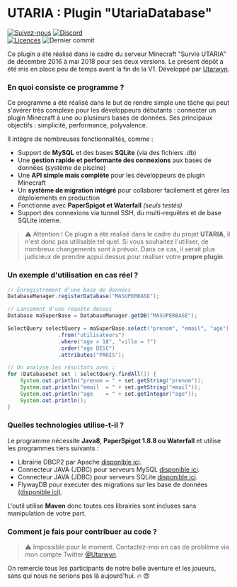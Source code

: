 # UTARIA : Plugin "UtariaDatabase"

[![Suivez-nous](https://img.shields.io/twitter/follow/Utaria_FR.svg?style=social&label=Suivez-nous%20sur%20Twitter)](https://twitter.com/Utaria_FR)
[![Discord](https://img.shields.io/discord/220472433344380928.svg)](https://discord.gg/UNgPrPk) \
[![Licences](https://img.shields.io/badge/Licenses-CC%20BY--SA%203.0%20&%20MIT-green.svg)](https://github.com/Utaria/UtariaDatabase/blob/master/LICENSE.md)
![Dernier commit](https://img.shields.io/github/last-commit/utaria/utariadatabase.svg)

Ce plugin a été réalisé dans le cadre du serveur Minecraft "Survie UTARIA" de décembre 2016 à mai 2018 pour ses deux versions.
Le présent dépôt a été mis en place peu de temps avant la fin de la V1.
Développé par [Utarwyn](https://github.com/utarwyn). 


### En quoi consiste ce programme ?

Ce programme a été réalisé dans le but de rendre simple une tâche qui peut s'avérer très complexe pour les développeurs débutants : connecter un plugin Minecraft à une ou plusieurs bases de données.
Ses principaux objectifs : simplicité, performance, polyvalence.

Il intègre de nombreuses fonctionnalités, comme :
* Support de **MySQL** et des bases **SQLite** (via des fichiers .db)
* Une **gestion rapide et performante des connexions** aux bases de données (système de piscine)
* Une **API simple mais complète** pour les développeurs de plugin Minecraft
* Un **système de migration intégré** pour collaborer facilement et gérer les déploiements en production
* Fonctionne avec **PaperSpigot et Waterfall** *(seuls testés)*
* Support des connexions via tunnel SSH, du multi-requêtes et de base SQLite interne.

> :warning: Attention ! Ce plugin a été réalisé dans le cadre du projet **UTARIA**, il n'est donc pas utilisable tel quel. Si vous souhaitez l'utiliser, de nombreux changements sont à prévoir. Dans ce cas, il serait plus judicieux de prendre appui dessus pour réaliser votre **propre plugin**.

### Un exemple d'utilisation en cas réel ?

```JAVA
// Enregistrement d'une base de données
DatabaseManager.registerDatabase("MASUPERBASE");

// Lancement d'une requête dessus
Database maSuperBase = DatabaseManager.getDB("MASUPERBASE");

SelectQuery selectQuery = maSuperBase.select("prenom", "email", "age")
				.from("utilisateurs")
				.where("age > 18", "ville = ?")
				.order("age DESC")
				.attributes("PARIS");

// On analyse les résultats avec :
for (DatabaseSet set : selectQuery.findAll()) {
	System.out.println("prenom = " + set.getString("prenom"));
	System.out.println("email  = " + set.getString("email"));
	System.out.println("age    = " + set.getInteger("age"));
	System.out.println();
}
```

### Quelles technologies utilise-t-il ?

Le programme nécessite **Java8**, **PaperSpigot 1.8.8 ou Waterfall** et utilise les programmes tiers suivants :

* Librairie DBCP2 par Apache [disponible ici](https://commons.apache.org/proper/commons-dbcp/).
* Connecteur JAVA (JDBC) pour serveurs MySQL [disponible ici](https://dev.mysql.com/downloads/connector/j/).
* Connecteur JAVA (JDBC) pour serveurs SQLite [disponible ici](https://bitbucket.org/xerial/sqlite-jdbc).
* FlywayDB pour executer des migrations sur les base de données [(disponible ici)](https://flywaydb.org/).

L'outil utilise **Maven** donc toutes ces librairies sont incluses sans manipulation de votre part.

### Comment je fais pour contribuer au code ?

> :warning: Impossible pour le moment. Contactez-moi en cas de problème via mon compte Twitter [@Utarwyn](https://twitter.com/Utarwyn).

On remercie tous les participants de notre belle aventure et les joueurs, sans qui nous ne serions pas là aujourd'hui. :fire: :heart_eyes: 